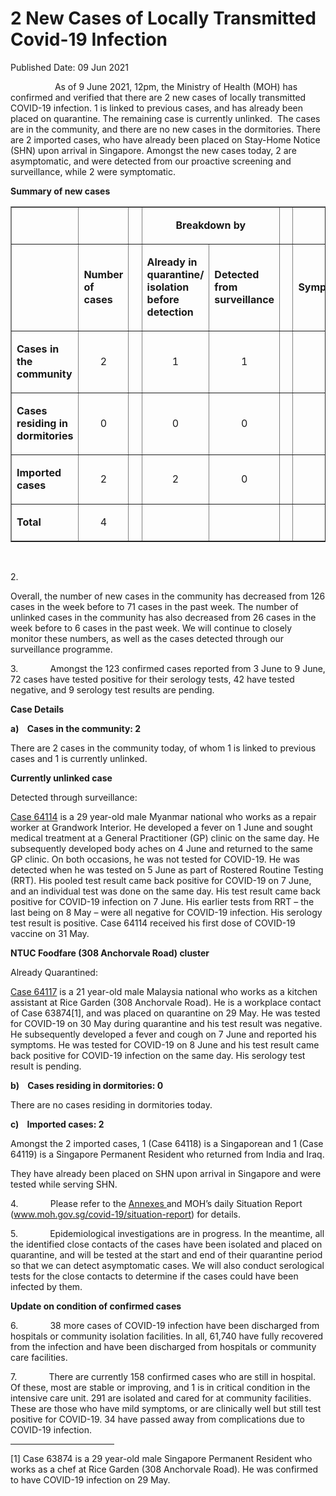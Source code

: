 <html>
    <meta http-equiv="Content-Type" content="text/html; charset=utf-8"/>
    <meta charset="utf-8"/>
    <title>2 New Cases of Locally Transmitted Covid-19 Infection</title>
    <body><h1>2 New Cases of Locally Transmitted Covid-19 Infection</h1>
    <p>Published Date: 09 Jun 2021</p> <p>&nbsp; &nbsp; &nbsp; &nbsp; &nbsp; &nbsp; &nbsp; &nbsp; &nbsp; As of 9 June 2021, 12pm, the Ministry of Health (MOH) has confirmed and verified that there are 2 new cases of locally transmitted COVID-19 infection. 1 is linked to previous cases, and has already been placed on quarantine. The remaining case is currently unlinked.&nbsp;&nbsp;The cases are in the community, and there are no new cases in the dormitories. There are 2 imported cases, who have already been placed on Stay-Home Notice (SHN) upon arrival in Singapore. Amongst the new cases today, 2 are asymptomatic, and were detected from our proactive screening and surveillance, while 2 were symptomatic.&nbsp;</p><p><strong>Summary of new cases</strong></p><table border="1" cellspacing="0" cellpadding="0" width="453"><tbody><tr><td width="97"><p align="right">&nbsp;</p></td><td width="45"><p>&nbsp;</p></td><td width="12" valign="top"><p>&nbsp;</p></td><td width="144" colspan="2"><p align="center"><strong>Breakdown by</strong></p></td><td width="12" valign="top"><p>&nbsp;</p></td><td width="144" colspan="2"><p align="center"><strong>Breakdown by</strong></p></td></tr><tr><td width="97"><p align="right">&nbsp;</p></td><td width="45"><p><strong>Number of cases</strong></p></td><td width="12" valign="top"><p>&nbsp;</p></td><td width="72"><p><strong>Already in quarantine/ isolation before detection</strong></p></td><td width="72"><p><strong>Detected from surveillance</strong></p></td><td width="12" valign="top"><p>&nbsp;</p></td><td width="72"><p><strong>Symptomatic</strong></p></td><td width="72"><p><strong>Asymptomatic</strong></p></td></tr><tr><td width="97"><p><strong>Cases in the community</strong></p></td><td width="45"><p align="center">2</p></td><td width="12" valign="top"><p align="center">&nbsp;</p></td><td width="72"><p align="center">1</p></td><td width="72"><p align="center">1</p></td><td width="12" valign="top"><p align="center">&nbsp;</p></td><td width="72"><p align="center">2</p></td><td width="72"><p align="center">0</p></td></tr><tr><td width="97"><p><strong>Cases residing in dormitories</strong></p></td><td width="45"><p align="center">0</p></td><td width="12" valign="top"><p align="center">&nbsp;</p></td><td width="72"><p align="center">0</p></td><td width="72"><p align="center">0</p></td><td width="12" valign="top"><p align="center">&nbsp;</p></td><td width="72"><p align="center">0</p></td><td width="72"><p align="center">0</p></td></tr><tr><td width="97"><p><strong>Imported cases</strong></p></td><td width="45"><p align="center">2</p></td><td width="12" valign="top"><p align="center">&nbsp;</p></td><td width="72"><p align="center">2</p></td><td width="72"><p align="center">0</p></td><td width="12" valign="top"><p align="center">&nbsp;</p></td><td width="72"><p align="center">0</p></td><td width="72"><p align="center">2</p></td></tr><tr><td width="97"><p><strong>Total</strong></p></td><td width="45"><p align="center">4</p></td><td width="12" valign="top"><p align="center">&nbsp;</p></td><td width="72"><p align="center">&nbsp;</p></td><td width="72"><p align="center">&nbsp;</p></td><td width="12" valign="top"><p align="center">&nbsp;</p></td><td width="72"><p align="center">&nbsp;</p></td><td width="72"><p align="center">&nbsp;</p></td></tr></tbody></table><p align="right">&nbsp;</p><p>2.&nbsp;&nbsp;&nbsp;&nbsp;&nbsp;&nbsp;&nbsp;&nbsp;&nbsp;&nbsp;&nbsp;&nbsp;</p><p> Overall, the number of new cases in the community has decreased from 126 cases in the week before to 71 cases in the past week. The number of unlinked cases in the community has also decreased from 26 cases in the week before to 6 cases in the past week.&nbsp;We will continue to closely monitor these numbers, as well as the cases detected through our surveillance programme.</p><p>3.&nbsp;&nbsp;&nbsp;&nbsp;&nbsp;&nbsp;&nbsp;&nbsp;&nbsp;&nbsp;&nbsp;&nbsp; Amongst the 123 confirmed cases reported from 3 June to 9 June, 72 cases have tested positive for their serology tests, 42 have tested negative, and 9 serology test results are pending.</p><p><strong></strong><strong>Case Details</strong></p><p><strong>a)&nbsp;&nbsp;&nbsp; </strong><strong>Cases in the community: 2</strong></p><p></p><p><span style="font-size: 14px;">There are 2 cases in the community today, of whom 1 is linked to previous cases and 1 is currently unlinked.</span></p><p><strong>Currently unlinked case</strong></p><p>Detected through surveillance:</p><p><u></u><u>Case 64114</u> is a 29 year-old male Myanmar national who works as a repair worker at Grandwork Interior. He developed a fever on 1 June and sought medical treatment at a General Practitioner (GP) clinic on the same day. He subsequently developed body aches on 4 June and returned to the same GP clinic. On both occasions, he was not tested for COVID-19. He was detected when he was tested on 5 June as part of Rostered Routine Testing (RRT). His pooled test result came back positive for COVID-19 on 7 June, and an individual test was done on the same day. His test result came back positive for COVID-19 infection on 7 June. His earlier tests from RRT – the last being on 8 May – were all negative for COVID-19 infection. His serology test result is positive. Case 64114 received his first dose of COVID-19 vaccine on 31 May.</p><p><strong>NTUC Foodfare (308 Anchorvale Road) cluster</strong></p><p>Already Quarantined:</p><p><u>Case 64117</u> is a 21 year-old male Malaysia national who works as a kitchen assistant at Rice Garden (308 Anchorvale Road). He is a workplace contact of Case 63874[1], and was placed on quarantine on 29 May. He was tested for COVID-19 on 30 May during quarantine and his test result was negative. He subsequently developed a fever and cough on 7 June and reported his symptoms. He was tested for COVID-19 on 8 June and his test result came back positive for COVID-19 infection on the same day. His serology test result is pending.</p><p><strong>b)&nbsp;&nbsp;&nbsp; </strong><strong>Cases residing in dormitories: 0</strong></p><p>There are no cases residing in dormitories today.</p><p><strong>c)&nbsp;&nbsp;&nbsp; </strong><strong>Imported cases: 2</strong></p><p>Amongst the 2 imported cases, 1 (Case 64118) is a Singaporean and 1 (Case 64119) is a Singapore Permanent Resident who returned from India and Iraq.</p><p>They have already been placed on SHN upon arrival in Singapore and were tested while serving SHN.</p><p>4.&nbsp;&nbsp;&nbsp;&nbsp;&nbsp;&nbsp;&nbsp;&nbsp;&nbsp;&nbsp;&nbsp;&nbsp; Please refer to the <a href="/docs/librariesprovider5/default-document-library/annexes-(9-jun).pdf?sfvrsn=fe6f0ffd_0" title="Annexes ">Annexes </a>and MOH’s daily Situation Report (<a href="http://www.moh.gov.sg/covid-19/situation-report">www.moh.gov.sg/covid-19/situation-report</a>) for details.</p><p>5.&nbsp;&nbsp;&nbsp;&nbsp;&nbsp;&nbsp;&nbsp;&nbsp;&nbsp;&nbsp;&nbsp;&nbsp; Epidemiological investigations are in progress. In the meantime, all the identified close contacts of the cases have been isolated and placed on quarantine, and will be tested at the start and end of their quarantine period so that we can detect asymptomatic cases. We will also conduct serological tests for the close contacts to determine if the cases could have been infected by them.</p><p><strong>Update on condition of confirmed cases</strong></p><p>6.&nbsp;&nbsp;&nbsp;&nbsp;&nbsp;&nbsp;&nbsp;&nbsp;&nbsp;&nbsp;&nbsp;&nbsp; 38 more cases of COVID-19 infection have been discharged from hospitals or community isolation facilities. In all, 61,740 have fully recovered from the infection and have been discharged from hospitals or community care facilities.</p><p>7.&nbsp;&nbsp;&nbsp;&nbsp;&nbsp;&nbsp;&nbsp;&nbsp;&nbsp;&nbsp;&nbsp;&nbsp; There are currently 158 confirmed cases who are still in hospital. Of these, most are stable or improving, and 1 is in critical condition in the intensive care unit. 291 are isolated and cared for at community facilities. These are those who have mild symptoms, or are clinically well but still test positive for COVID-19. 34 have passed away from complications due to COVID-19 infection.</p><div><hr align="left" size="1" width="33%"><div id="ftn1"><p>[1] Case 63874 is a 29 year-old male Singapore Permanent Resident who works as a chef at Rice Garden (308 Anchorvale Road). He was confirmed to have COVID-19 infection on 29 May.</p></div></div></body>
</html>